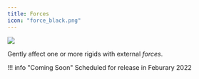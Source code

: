 ```yaml
---
title: Forces
icon: "force_black.png"
---
```


<div class="hero-container">
    <img class="hero-image" src=/car12.png>
</div>

Gently affect one or more rigids with external *forces*.

!!! info "Coming Soon"
    Scheduled for release in Feburary 2022
